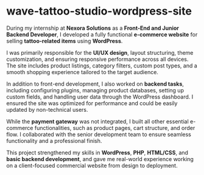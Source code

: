 # wave-tattoo-studio-wordpress-site

During my internship at **Nexora Solutions** as a **Front-End and Junior Backend Developer**, I developed a fully functional **e-commerce website** for selling **tattoo-related items** using **WordPress**.

I was primarily responsible for the **UI/UX design**, layout structuring, theme customization, and ensuring responsive performance across all devices. The site includes product listings, category filters, custom post types, and a smooth shopping experience tailored to the target audience.

In addition to front-end development, I also worked on **backend tasks**, including configuring plugins, managing product databases, setting up custom fields, and handling user data through the WordPress dashboard. I ensured the site was optimized for performance and could be easily updated by non-technical users.

While the **payment gateway** was not integrated, I built all other essential e-commerce functionalities, such as product pages, cart structure, and order flow. I collaborated with the senior development team to ensure seamless functionality and a professional finish.

This project strengthened my skills in **WordPress**, **PHP**, **HTML/CSS**, and **basic backend development**, and gave me real-world experience working on a client-focused commercial website from design to deployment.


